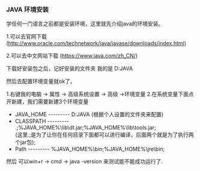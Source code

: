 ### JAVA 环境安装

学任何一门语言之前都是安装环境，这里就先介绍java的环境安装。

1.可以去官网下载  (http://www.oracle.com/technetwork/java/javase/downloads/index.html)

2.可以去中文网站下载  (https://www.java.com/zh_CN/)

下载好安装包之后，记好安装的文件夹 我的是 D:JAVA

然后去配置环境变量就ok了。

1.右键我的电脑 -> 属性 -> 高级系统设置 -> 高级 ->环境变量
2.在系统变量下面点开新建，我们需要新建3个环境变量

+ JAVA_HOME      ---------   D:JAVA   (根据个人设置的文件夹来配置)
+ CLASSPATH      ---------   .;%JAVA_HOME%\lib\dt.jar;%JAVA_HOME%\lib\tools.jar;   
(这里.;是为了让你在任何目录下面都可以进行编译，后面两个就是为了执行两个jar包);
+ Path           ---------    %JAVA_HOME%\bin;%JAVA_HOME%\jre\bin;

然后 可以win+r -> cmd  ->    java -version   来测试能不能成功运行了.